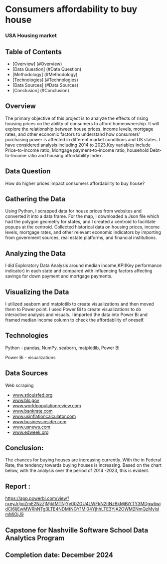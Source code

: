 # Consumers affordability to buy house

### USA Housing market 


## Table of Contents
- [Overview] (#Overview) 
- [Data Question] (#Data Question) 
- [Methodology] (#Methodology) 
- [Technologies] (#Technologies) 
- [Data Sources] (#Data Sources)
- [Conclusion] (#Conclusion)

## Overview
  The primary objective of this project is to analyze the effects of rising housing prices on the ability of consumers to afford homeownership. It will explore the relationship between house prices, income levels, mortgage rates, and other economic factors to understand how consumers' purchasing power is affected in different market conditions and US states. I have considered analysis including 2014 to 2023.Key variables include Price-to-Income ratio, Mortgage payment-to-income ratio, household Debt-to-Income ratio and housing affordability Index.

## Data Question
  How do higher prices impact consumers affordability to buy house? 

## Gathering the Data
  Using Python, I scrapped data for house prices from websites and converted it into a data frame. For the map, I downloaded a Json file which had the polygon geometry for states, and I created a centroid to facilitate popups at the centroid. Collected historical data on housing prices, income levels, mortgage rates, and other relevant economic indicators by importing from government sources, real estate platforms, and financial institutions.


## Analyzing the Data
  I did Exploratory Data Analysis around median income,KPI(Key performance indicator) in each state and compared with influencing factors affecting savings for down payment and mortgage payments. 


## Visualizing the Data
  I utilized seaborn and matplotlib to create visualizations and then moved them to Power point. I used Power Bi to create visualizations to do interactive analysis and visuals. I imported the data into Power Bi and framed median income column to check the affordability of oneself.

## Technologies
  Python - pandas, NumPy, seaborn, matplotlib, Power Bi

  Power Bi - visualizations

## Data Sources
  Web scraping
  * www.stlouisfed.org
  * www.bls.gov
  * www.worldpopulationreview.com
  * www.bankrate.com
  * www.usinflationcalculator.com
  * www.businessinsider.com
  * www.usnews.com
  * www.edweek.org

## Conclusion:
  The chances for buying houses are increasing currently. With the in Federal Rate, the tendency towards buying houses is increasing. Based on the chart below, with the analysis over the period of 2014 -2023, this is evident.

## Report :
  https://app.powerbi.com/view?r=eyJrIjoiZmE2NzZjMjktMTNjYy00ZGU4LWFkN2ItNzBkMjBiYTY3MDgwIiwidCI6IjEwMWRhNTg3LTE4NDMtNGY1Mi04YjhhLTE3YjA2OWM2NmQzMyIsImMiOjJ9

## Capstone for Nashville Software School Data Analytics Program
## Completion date: December 2024
       

